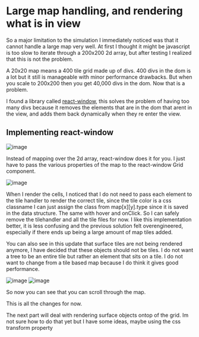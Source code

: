 
# Large map handling, and rendering what is in view

So a major limitation to the simulation I immediately noticed was that it cannot handle a large map very well.
At first I thought it might be javascript is too slow to iterate through a 200x200 2d array, but after testing I realized that this is not the problem.

A 20x20 map means a 400 tile grid made up of divs. 400 divs in the dom is a lot but it still is manageable with minor performance drawbacks. But when you scale to 200x200 then you get 40,000 divs in the dom. Now that is a problem. 

I found a library called [react-window](https://github.com/bvaughn/react-window), this solves the problem of having too many divs because it removes the elements that are in the dom that arent in the view, and adds them back dynamically when they re enter the view.

## Implementing react-window

![image](grid)

Instead of mapping over the 2d array, react-window does it for you. I just have to pass the various properties of the map to the react-window Grid component.


![image](cell)

When I render the cells, I noticed that I do not need to pass each element to the tile handler to render the correct tile, since the tile color is a css classname I can just assign the class from map[x][y].type since it is saved in the data structure. The same with hover and onClick. So I can safely remove the tilehandler and all the tile files for now. I like this implementation better, it is less confusing and the previous solution felt overengineered, especially if there ends up being a large amount of map tiles added.

You can also see in this update that surface tiles are not being rendered anymore, I have decided that these objects should not be tiles. I do not want a tree to be an entire tile but rather an element that sits on a tile. I do not want to change from a tile based map because I do think it gives good performance.

![image](largemap)
![image](largemapscroll)

So now you can see that you can scroll through the map.

This is all the changes for now.

The next part will deal with rendering surface objects ontop of the grid. Im not sure how to do that yet but I have some ideas, maybe using the css transform property

